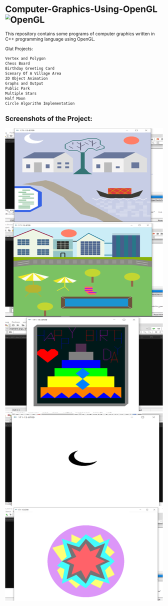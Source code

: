 # Computer-Graphics-Using-OpenGL ![OpenGL](https://img.shields.io/badge/-OpenGL-%235586A4?style=flat-square&logo=OpenGL&logoColor=%23ffffff)
This repository contains some programs of computer graphics written in C++ programming language using OpenGL.

Glut Projects:
```
Vertex and Polygon
Chess Board
Birthday Greeting Card
Scenary Of A Village Area
2D Object Animation
Graphs and Output
Public Park
Multiple Stars
Half Moon
Circle Algorithm Implementation
```

## Screenshots of the Project:
<p align="center">
  <img width="660" height="300" src="Graphs and Output/Scenary Of A Village Area - Output.png">
  <img width="660" height="300" src="Graphs and Output/Public Park - Output.png">
  <img width="660" height="300" src="Graphs and Output/Birthday Greeting Card - Output.png">
  <img width="660" height="300" src="Graphs and Output/Half Moon - Output.png">
  <img width="660" height="300" src="Graphs and Output/Multiple Stars - Output.png">
</p>
